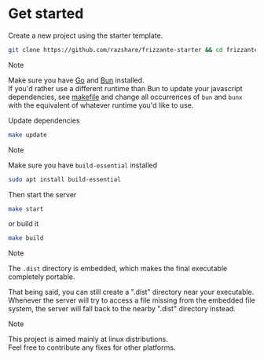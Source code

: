 # Get started

Create a new project using the starter template.

```bash
git clone https://github.com/razshare/frizzante-starter && cd frizzante-starter && rm .git -fr
```

> [!NOTE]
> Make sure you have [Go](https://go.dev/doc/install) and [Bun](https://bun.sh) installed.\
> If you'd rather use a different runtime than Bun to update your javascript dependencies, 
> see [makefile](https://github.com/razshare/frizzante-starter/blob/main/makefile) and change all occurrences of 
> `bun` and `bunx` with the equivalent of whatever runtime you'd like to use.

Update dependencies

```bash
make update
```

> [!NOTE]
> Make sure you have `build-essential` installed
> ```bash
> sudo apt install build-essential
> ```

Then start the server

```bash
make start
```

or build it

```bash
make build
```

> [!NOTE]
> The `.dist` directory is embedded, which makes the final executable completely portable.
> 
> That being said, you can still create a ".dist" directory near your executable.\
> Whenever the server will try to access a file missing from the embedded file system, the server will fall 
> back to the nearby ".dist" directory instead.

> [!NOTE]
> This project is aimed mainly at linux distributions.\
> Feel free to contribute any fixes for other platforms.
